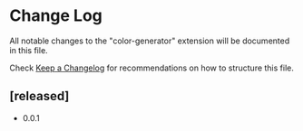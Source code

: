 # Change Log

All notable changes to the "color-generator" extension will be documented in this file.

Check [Keep a Changelog](http://keepachangelog.com/) for recommendations on how to structure this file.

## [released]

- 0.0.1